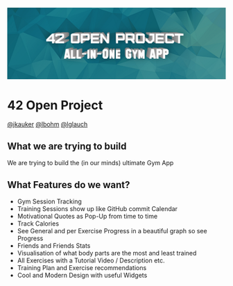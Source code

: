 <p align="center">
  <img src="./assets/gymAppGHDone.png" alt="Header" width="800"/>
</p>

# 42 Open Project
[@jkauker](https://profile.intra.42.fr/users/jkauker) [@lbohm](https://profile.intra.42.fr/users/lbohm) [@lglauch](https://profile.intra.42.fr/users/lglauch)

## What we are trying to build
We are trying to build the (in our minds) ultimate Gym App

## What Features do we want?
- Gym Session Tracking
- Training Sessions show up like GitHub commit Calendar
- Motivational Quotes as Pop-Up from time to time
- Track Calories
- See General and per Exercise Progress in a beautiful graph so see Progress
- Friends and Friends Stats
- Visualisation of what body parts are the most and least trained
- All Exercises with a Tutorial Video / Description etc.
- Training Plan and Exercise recommendations
- Cool and Modern Design with useful Widgets

